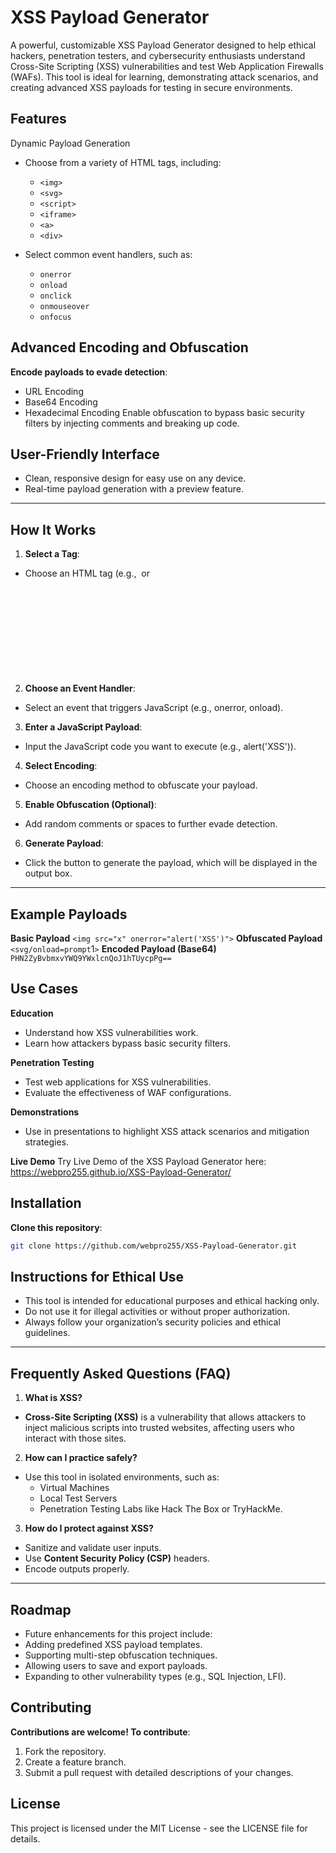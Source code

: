 # XSS Payload Generator
A powerful, customizable XSS Payload Generator designed to help ethical hackers, penetration testers, and cybersecurity enthusiasts understand Cross-Site Scripting (XSS) vulnerabilities and test Web Application Firewalls (WAFs). This tool is ideal for learning, demonstrating attack scenarios, and creating advanced XSS payloads for testing in secure environments.

## Features
Dynamic Payload Generation
 - Choose from a variety of HTML tags, including:
   - `<img>`
   - `<svg>`
   - `<script>`
   - `<iframe>`
   - `<a>`
   - `<div>`

 - Select common event handlers, such as:
   - `onerror`
   - `onload`
   - `onclick`
   - `onmouseover`
   - `onfocus`

## Advanced Encoding and Obfuscation
**Encode payloads to evade detection**:
 - URL Encoding
 - Base64 Encoding
 - Hexadecimal Encoding
Enable obfuscation to bypass basic security filters by injecting comments and breaking up code.

## User-Friendly Interface
 - Clean, responsive design for easy use on any device.
 - Real-time payload generation with a preview feature.

---

## How It Works

1. **Select a Tag**:
 - Choose an HTML tag (e.g., <img> or <svg>) that supports JavaScript event handlers.

2. **Choose an Event Handler**:
 - Select an event that triggers JavaScript (e.g., onerror, onload).

3. **Enter a JavaScript Payload**:
 - Input the JavaScript code you want to execute (e.g., alert('XSS')).

4. **Select Encoding**:
- Choose an encoding method to obfuscate your payload.

5. **Enable Obfuscation (Optional)**:
 - Add random comments or spaces to further evade detection.

6. **Generate Payload**:
 - Click the button to generate the payload, which will be displayed in the output box.

---

## Example Payloads
**Basic Payload**
`<img src="x" onerror="alert('XSS')">`
**Obfuscated Payload**
`<svg/onload=prompt`1`>`
**Encoded Payload (Base64)**
`PHN2ZyBvbmxvYWQ9YWxlcnQoJ1hTUycpPg==`

## Use Cases
**Education**
 - Understand how XSS vulnerabilities work.
 - Learn how attackers bypass basic security filters.

**Penetration Testing**
 - Test web applications for XSS vulnerabilities.
 - Evaluate the effectiveness of WAF configurations.

**Demonstrations**
 - Use in presentations to highlight XSS attack scenarios and mitigation strategies.

**Live Demo**
Try Live Demo of the XSS Payload Generator here: https://webpro255.github.io/XSS-Payload-Generator/

## Installation
**Clone this repository**:
   ```bash
   git clone https://github.com/webpro255/XSS-Payload-Generator.git
   ```
## Instructions for Ethical Use
 - This tool is intended for educational purposes and ethical hacking only.
 - Do not use it for illegal activities or without proper authorization.
 - Always follow your organization’s security policies and ethical guidelines.

---

## Frequently Asked Questions (FAQ)

1. **What is XSS?**
 - **Cross-Site Scripting (XSS)** is a vulnerability that allows attackers to inject malicious scripts into trusted websites, affecting users who interact with those sites.

2. **How can I practice safely?**
 - Use this tool in isolated environments, such as:
    - Virtual Machines
    - Local Test Servers
    - Penetration Testing Labs like Hack The Box or TryHackMe.

3. **How do I protect against XSS?**
 - Sanitize and validate user inputs.
 - Use **Content Security Policy (CSP)** headers.
 - Encode outputs properly.

--- 

## Roadmap
 - Future enhancements for this project include:
 - Adding predefined XSS payload templates.
 - Supporting multi-step obfuscation techniques.
 - Allowing users to save and export payloads.
 - Expanding to other vulnerability types (e.g., SQL Injection, LFI).



## Contributing
**Contributions are welcome! To contribute**:
1. Fork the repository.
2. Create a feature branch.
3. Submit a pull request with detailed descriptions of your changes.

## License
This project is licensed under the MIT License - see the LICENSE file for details.
